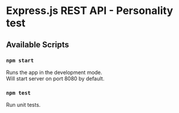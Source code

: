 # Express.js REST API - Personality test

## Available Scripts

### `npm start`

Runs the app in the development mode.\
Will start server on port 8080 by default.

### `npm test`

Run unit tests.

